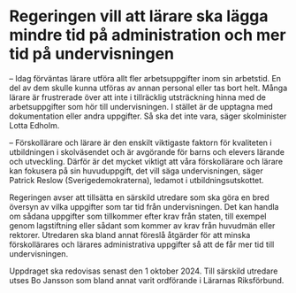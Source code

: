 # Regeringen vill att lärare ska lägga mindre tid på administration och mer tid på undervisningen

– Idag förväntas lärare utföra allt fler arbetsuppgifter inom sin arbetstid. En del av dem skulle kunna utföras av annan personal eller tas bort helt. Många lärare är frustrerade över att inte i tillräcklig utsträckning hinna med de arbetsuppgifter som hör till undervisningen. I stället är de upptagna med dokumentation eller andra uppgifter. Så ska det inte vara, säger skolminister Lotta Edholm.

– Förskollärare och lärare är den enskilt viktigaste faktorn för kvaliteten i utbildningen i skolväsendet och är avgörande för barns och elevers lärande och utveckling. Därför är det mycket viktigt att våra förskollärare och lärare kan fokusera på sin huvuduppgift, det vill säga undervisningen, säger Patrick Reslow (Sverigedemokraterna), ledamot i utbildningsutskottet.

Regeringen avser att tillsätta en särskild utredare som ska göra en bred översyn av vilka uppgifter som tar tid från undervisningen. Det kan handla om sådana uppgifter som tillkommer efter krav från staten, till exempel genom lagstiftning eller sådant som kommer av krav från huvudmän eller rektorer. Utredaren ska bland annat föreslå åtgärder för att minska förskollärares och lärares administrativa uppgifter så att de får mer tid till undervisningen.

Uppdraget ska redovisas senast den 1 oktober 2024\. Till särskild utredare utses Bo Jansson som bland annat varit ordförande i Lärarnas Riksförbund.
